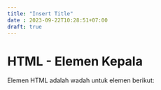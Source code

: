 ```yaml
---
title: "Insert Title"
date : 2023-09-22T10:28:51+07:00
draft: true
---
```


# HTML - Elemen Kepala
Elemen HTML <head> adalah wadah untuk elemen berikut: <title>, <style>, <meta>, <link>, <script>, dan <base>.
## Elemen HTML <head>
Elemen <head> merupakan wadah metadata (data tentang data) dan ditempatkan di antara tag <html> dan tag <body>.
Metadata HTML adalah data tentang dokumen HTML. Metadata tidak ditampilkan.
Metadata biasanya menentukan judul dokumen, kumpulan karakter, gaya, skrip, dan
## Elemen HTML <judul>
Elemen <title> mendefinisikan judul dokumen. Judul harus berupa teks saja, dan ditampilkan di bilah judul browser atau di tab halaman.
Elemen <title> diperlukan dalam dokumen HTML!
Konten judul halaman sangat penting untuk optimasi mesin pencari (SEO)! Judul halaman digunakan oleh algoritma mesin pencari untuk menentukan urutan ketika mencantumkan halaman dalam hasil pencarian.
Elemen <judul>:
mendefinisikan judul di toolbar browser
memberikan judul untuk halaman ketika ditambahkan ke favorit
menampilkan judul halaman di hasil mesin pencari
Jadi, usahakan untuk membuat judul seakurat dan bermakna mungkin!
Dokumen HTML sederhana:
Contoh : 
```sh
<!DOCTYPE html>
<html>
<head>
  <title>A Meaningful Page Title</title>
</head>
<body>

The content of the document......

</body>
</html>
```
## Elemen HTML <gaya>
Elemen <style> digunakan untuk mendefinisikan informasi gaya untuk satu halaman HTML:
Contoh : 
```sh
<style>
  body {background-color: powderblue;}
  h1 {color: red;}
  p {color: blue;}
</style>
```
## Elemen HTML <link>
Elemen <link> mendefinisikan hubungan antara dokumen saat ini dan sumber daya eksternal.
Tag <link> paling sering digunakan untuk menautkan ke style sheet eksternal:
Contoh : 
```sh
<link rel="stylesheet" href="mystyle.css">
```
## Elemen HTML <meta>
Elemen <meta> biasanya digunakan untuk menentukan kumpulan karakter, deskripsi halaman, kata kunci, penulis dokumen, dan pengaturan area pandang.
Metadata tersebut tidak akan ditampilkan pada halaman, tetapi digunakan oleh browser (cara menampilkan konten atau memuat ulang halaman), oleh mesin pencari (kata kunci), dan layanan web lainnya.
Contoh :

Tentukan kumpulan karakter yang digunakan

`<meta charset="UTF-8">`

Tentukan kata kunci untuk mesin pencari:

`<meta name="keywords" content="HTML, CSS, JavaScript">`

Tentukan deskripsi halaman web Anda:

`<meta name="description" content="Free Web tutorials">`

Tentukan penulis halaman:

`<meta name="author" content="John Doe">`

Segarkan dokumen setiap 30 detik:

`<meta http-equiv="refresh" content="30">`

Mengatur area pandang agar situs web Anda terlihat bagus di semua perangkat:

`<meta name="viewport" content="width=device-width, initial-scale=1.0">`

Contoh tag <meta>:
Contoh
```sh
<meta charset="UTF-8">
<meta name="description" content="Free Web tutorials">
<meta name="keywords" content="HTML, CSS, JavaScript">
<meta name="author" content="John Doe">
```
Mengatur Area Pandang
Area pandang adalah area halaman web yang terlihat oleh pengguna. Ukurannya berbeda-beda tergantung perangkatnya - ukurannya akan lebih kecil di ponsel dibandingkan di layar komputer.
Anda harus menyertakan elemen <meta> berikut di semua halaman web Anda:
`<meta name="viewport" content="width=device-width, initial-scale=1.0">`

ini memberikan instruksi kepada browser tentang cara mengontrol dimensi dan penskalaan halaman.
Bagian width=device-width mengatur lebar halaman agar mengikuti lebar layar perangkat (yang bervariasi tergantung pada perangkat).
Bagian skala awal=1.0 mengatur tingkat zoom awal saat halaman pertama kali dimuat oleh browser.
Berikut adalah contoh halaman web tanpa meta tag viewport, dan halaman web yang sama dengan meta tag viewport:
## Elemen <script> HTML
Elemen <base> menentukan URL dasar dan/atau target untuk semua URL relatif di halaman.
Tag <base> harus memiliki atribut href atau target, atau keduanya.
Hanya ada satu elemen <base> dalam sebuah dokumen!
Contoh :
### Tentukan URL default dan target default untuk semua tautan pada halaman:
```sh
<head>
<base href="https://www.w3schools.com/" target="_blank">
</head>
<body>
<img src="images/stickman.gif" width="24" height="39" alt="Stickman">
<a href="tags/tag_base.asp">HTML base Tag</a>
</body>
```
## Ringkasan Bab
Elemen <head> merupakan wadah untuk metadata (data tentang data)
Elemen <head> ditempatkan di antara tag <html> dan tag <body>
Elemen <title> diperlukan dan mendefinisikan judul dokumen
Elemen <style> digunakan untuk mendefinisikan informasi gaya untuk satu dokumen
Tag <link> paling sering digunakan untuk menghubungkan ke style sheet eksternal
Elemen <meta> biasanya digunakan untuk menentukan rangkaian karakter, deskripsi halaman, kata kunci, penulis dokumen, dan pengaturan area pandang
Elemen <script> digunakan untuk mendefinisikan JavaScript sisi klien
Elemen <base> menentukan URL dasar dan/atau target untuk semua URL relatif di halaman
Elemen kepala HTML
## Deskripsi Tag
<head> Mendefinisikan informasi tentang dokumen
<title> Mendefinisikan judul dokumen
<base> Mendefinisikan alamat default atau target default untuk semua link pada halaman
<link> Mendefinisikan hubungan antara dokumen dan sumber daya eksternal
<meta> Mendefinisikan metadata tentang dokumen HTML
<script> Mendefinisikan skrip sisi klien
<style> Mendefinisikan informasi gaya untuk suatu dokumen
